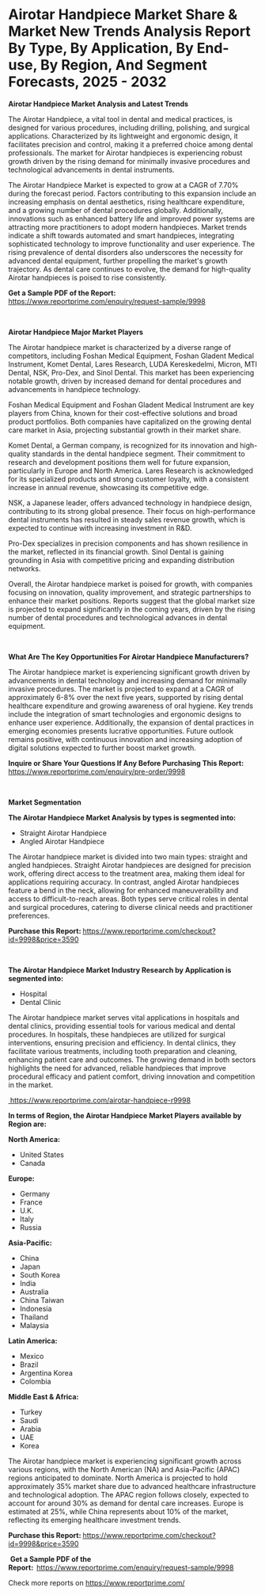 <p><h1>Airotar Handpiece Market Share & Market New Trends Analysis Report By Type, By Application, By End-use, By Region, And Segment Forecasts, 2025 - 2032</h1></p><p><strong>Airotar Handpiece Market Analysis and Latest Trends</strong></p>
<p><p>The Airotar Handpiece, a vital tool in dental and medical practices, is designed for various procedures, including drilling, polishing, and surgical applications. Characterized by its lightweight and ergonomic design, it facilitates precision and control, making it a preferred choice among dental professionals. The market for Airotar handpieces is experiencing robust growth driven by the rising demand for minimally invasive procedures and technological advancements in dental instruments.</p><p>The Airotar Handpiece Market is expected to grow at a CAGR of 7.70% during the forecast period. Factors contributing to this expansion include an increasing emphasis on dental aesthetics, rising healthcare expenditure, and a growing number of dental procedures globally. Additionally, innovations such as enhanced battery life and improved power systems are attracting more practitioners to adopt modern handpieces. Market trends indicate a shift towards automated and smart handpieces, integrating sophisticated technology to improve functionality and user experience. The rising prevalence of dental disorders also underscores the necessity for advanced dental equipment, further propelling the market's growth trajectory. As dental care continues to evolve, the demand for high-quality Airotar handpieces is poised to rise consistently.</p></p>
<p><strong>Get a Sample PDF of the Report:&nbsp;</strong> <a href="https://www.reportprime.com/enquiry/request-sample/9998?utm_campaign=3439&utm_medium=2&utm_source=Github&utm_content=ia&utm_term=20032025&utm_id=airotar-handpiece">https://www.reportprime.com/enquiry/request-sample/9998</a></p>
<p>&nbsp;</p>
<p><strong>Airotar Handpiece Major Market Players</strong></p>
<p><p>The Airotar handpiece market is characterized by a diverse range of competitors, including Foshan Medical Equipment, Foshan Gladent Medical Instrument, Komet Dental, Lares Research, LUDA Kereskedelmi, Micron, MTI Dental, NSK, Pro-Dex, and Sinol Dental. This market has been experiencing notable growth, driven by increased demand for dental procedures and advancements in handpiece technology.</p><p>Foshan Medical Equipment and Foshan Gladent Medical Instrument are key players from China, known for their cost-effective solutions and broad product portfolios. Both companies have capitalized on the growing dental care market in Asia, projecting substantial growth in their market share.</p><p>Komet Dental, a German company, is recognized for its innovation and high-quality standards in the dental handpiece segment. Their commitment to research and development positions them well for future expansion, particularly in Europe and North America. Lares Research is acknowledged for its specialized products and strong customer loyalty, with a consistent increase in annual revenue, showcasing its competitive edge.</p><p>NSK, a Japanese leader, offers advanced technology in handpiece design, contributing to its strong global presence. Their focus on high-performance dental instruments has resulted in steady sales revenue growth, which is expected to continue with increasing investment in R&D.</p><p>Pro-Dex specializes in precision components and has shown resilience in the market, reflected in its financial growth. Sinol Dental is gaining grounding in Asia with competitive pricing and expanding distribution networks.</p><p>Overall, the Airotar handpiece market is poised for growth, with companies focusing on innovation, quality improvement, and strategic partnerships to enhance their market positions. Reports suggest that the global market size is projected to expand significantly in the coming years, driven by the rising number of dental procedures and technological advances in dental equipment.</p></p>
<p>&nbsp;</p>
<p><strong>What Are The Key Opportunities For Airotar Handpiece Manufacturers?</strong></p>
<p><p>The Airotar handpiece market is experiencing significant growth driven by advancements in dental technology and increasing demand for minimally invasive procedures. The market is projected to expand at a CAGR of approximately 6-8% over the next five years, supported by rising dental healthcare expenditure and growing awareness of oral hygiene. Key trends include the integration of smart technologies and ergonomic designs to enhance user experience. Additionally, the expansion of dental practices in emerging economies presents lucrative opportunities. Future outlook remains positive, with continuous innovation and increasing adoption of digital solutions expected to further boost market growth.</p></p>
<p><strong>Inquire or Share Your Questions If Any Before Purchasing This Report:</strong> <a href="https://www.reportprime.com/enquiry/pre-order/9998?utm_campaign=3439&utm_medium=2&utm_source=Github&utm_content=ia&utm_term=20032025&utm_id=airotar-handpiece">https://www.reportprime.com/enquiry/pre-order/9998</a></p>
<p>&nbsp;</p>
<p><strong>Market Segmentation</strong></p>
<p><strong>The Airotar Handpiece Market Analysis by types is segmented into:</strong></p>
<p><ul><li>Straight Airotar Handpiece</li><li>Angled Airotar Handpiece</li></ul></p>
<p><p>The Airotar handpiece market is divided into two main types: straight and angled handpieces. Straight Airotar handpieces are designed for precision work, offering direct access to the treatment area, making them ideal for applications requiring accuracy. In contrast, angled Airotar handpieces feature a bend in the neck, allowing for enhanced maneuverability and access to difficult-to-reach areas. Both types serve critical roles in dental and surgical procedures, catering to diverse clinical needs and practitioner preferences.</p></p>
<p><strong>Purchase this Report:&nbsp;</strong><a href="https://www.reportprime.com/checkout?id=9998&price=3590&utm_campaign=3439&utm_medium=2&utm_source=Github&utm_content=ia&utm_term=20032025&utm_id=airotar-handpiece">https://www.reportprime.com/checkout?id=9998&price=3590</a></p>
<p>&nbsp;</p>
<p><strong>The Airotar Handpiece Market Industry Research by Application is segmented into:</strong></p>
<p><ul><li>Hospital</li><li>Dental Clinic</li></ul></p>
<p><p>The Airotar handpiece market serves vital applications in hospitals and dental clinics, providing essential tools for various medical and dental procedures. In hospitals, these handpieces are utilized for surgical interventions, ensuring precision and efficiency. In dental clinics, they facilitate various treatments, including tooth preparation and cleaning, enhancing patient care and outcomes. The growing demand in both sectors highlights the need for advanced, reliable handpieces that improve procedural efficacy and patient comfort, driving innovation and competition in the market.</p></p>
<p><a href="https://www.reportprime.com/airotar-handpiece-r9998?utm_campaign=3439&utm_medium=2&utm_source=Github&utm_content=ia&utm_term=20032025&utm_id=airotar-handpiece">&nbsp;https://www.reportprime.com/airotar-handpiece-r9998</a></p>
<p><strong>In terms of Region, the Airotar Handpiece Market Players available by Region are:</strong></p>
<p>
    <p> <strong> North America: </strong>
        <ul>
            <li>United States</li>
            <li>Canada</li>
        </ul>
        </p> 
    <p> <strong> Europe: </strong>
        <ul>
            <li>Germany</li>
            <li>France</li>
            <li>U.K.</li>
            <li>Italy</li>
            <li>Russia</li>
        </ul>
        </p> 
    <p> <strong> Asia-Pacific: </strong>
        <ul>
            <li>China</li>
            <li>Japan</li>
            <li>South Korea</li>
            <li>India</li>
            <li>Australia</li>
            <li>China Taiwan</li>
            <li>Indonesia</li>
            <li>Thailand</li>
            <li>Malaysia</li>
        </ul>
        </p> 
    <p> <strong> Latin America: </strong>
        <ul>
            <li>Mexico</li>
            <li>Brazil</li>
            <li>Argentina Korea</li>
            <li>Colombia</li>
        </ul>
        </p> 
    <p> <strong> Middle East & Africa: </strong>
        <ul>
            <li>Turkey</li>
            <li>Saudi</li>
            <li>Arabia</li>
            <li>UAE</li>
            <li>Korea</li>
        </ul>
    </p>
    </p>
<p><p>The Airotar handpiece market is experiencing significant growth across various regions, with the North American (NA) and Asia-Pacific (APAC) regions anticipated to dominate. North America is projected to hold approximately 35% market share due to advanced healthcare infrastructure and technological adoption. The APAC region follows closely, expected to account for around 30% as demand for dental care increases. Europe is estimated at 25%, while China represents about 10% of the market, reflecting its emerging healthcare investment trends.</p></p>
<p><strong>Purchase this Report: </strong><a href="https://www.reportprime.com/checkout?id=9998&price=3590&utm_campaign=3439&utm_medium=2&utm_source=Github&utm_content=ia&utm_term=20032025&utm_id=airotar-handpiece">https://www.reportprime.com/checkout?id=9998&price=3590</a></p>
<p>&nbsp;<strong>Get a Sample PDF of the Report:&nbsp;&nbsp;</strong><a href="https://www.reportprime.com/enquiry/request-sample/9998?utm_campaign=3439&utm_medium=2&utm_source=Github&utm_content=ia&utm_term=20032025&utm_id=airotar-handpiece">https://www.reportprime.com/enquiry/request-sample/9998</a></p>
<p><strong></strong></p>
<p>Check more reports on <a href="https://www.reportprime.com/?utm_campaign=3439&utm_medium=2&utm_source=Github&utm_content=ia&utm_term=20032025&utm_id=airotar-handpiece">https://www.reportprime.com/</a></p>
